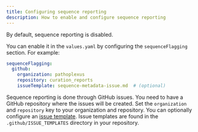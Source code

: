 ```yaml
---
title: Configuring sequence reporting
description: How to enable and configure sequence reporting
---
```


By default, sequence reporting is disabled.

You can enable it in the `values.yaml` by configuring the `sequenceFlagging` section. For example:

```yaml
sequenceFlagging:
  github:
    organization: pathoplexus
    repository: curation_reports
    issueTemplate: sequence-metadata-issue.md  # (optional)
```

Sequence reporting is done through GitHub issues.
You need to have a GitHub repository where the issues will be created.
Set the `organization` and `repository` key to your organization and repository.
You can optionally configure an [issue template](https://docs.github.com/en/communities/using-templates-to-encourage-useful-issues-and-pull-requests/configuring-issue-templates-for-your-repository). Issue templates are found in the `.github/ISSUE_TEMPLATES` directory in your repository.
